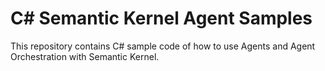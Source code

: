 # C# Semantic Kernel Agent Samples

This repository contains C# sample code of how to use Agents and Agent Orchestration with Semantic Kernel.
